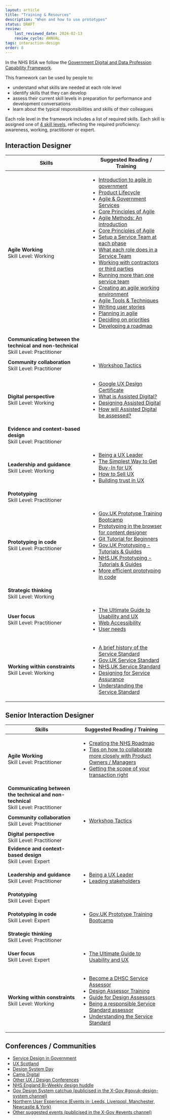 ```yaml
---
layout: article
title: "Training & Resources"
description: "When and how to use prototypes"
status: DRAFT
review:
    last_reviewed_date: 2024-02-13
    review_cycle: ANNUAL
tags: interaction-design
order: 8
---
```


In the NHS BSA we follow the [Government Digital and Data Profession Capability Framework](https://ddat-capability-framework.service.gov.uk/).

This framework can be used by people to:

- understand what skills are needed at each role level
- identify skills that they can develop
- assess their current skill levels in preparation for performance and development conversations
- learn about the typical responsibilities and skills of their colleagues

Each role level in the framework includes a list of required skills. Each skill is assigned one of [4 skill levels](https://ddat-capability-framework.service.gov.uk/#skills-in-this-framework), reflecting the required proficiency: awareness, working, practitioner or expert.

## Interaction Designer

| Skills                              | Suggested Reading / Training |
|-------------------------------------|------------------------------|
| <strong>Agile Working</strong><br>Skill Level: Working | <ul><li>[Introduction to agile in government](https://app.mural.co/t/ctoinnovation9498/m/ctoinnovation9498/1684843897358/340e5c46ea1d9c60172841b050f50186d0a554c0?sender=uad44f8ed82bdbe51b8070902)</li><li>[Product Lifecycle](https://app.mural.co/t/ctoinnovation9498/m/ctoinnovation9498/1684843897358/340e5c46ea1d9c60172841b050f50186d0a554c0?sender=uad44f8ed82bdbe51b8070902)</li><li>[Agile & Government Services](https://www.gov.uk/service-manual/agile-delivery/agile-government-services-introduction)</li><li>[Core Principles of Agile](https://www.gov.uk/service-manual/agile-delivery/core-principles-agile)</li><li>[Agile Methods: An introduction](https://www.gov.uk/service-manual/agile-delivery/agile-methodologies)</li><li>[Core Principles of Agile](https://www.gov.uk/service-manual/agile-delivery/core-principles-agile)</li><li>[Setup a Service Team at each phase](https://www.gov.uk/service-manual/the-team/set-up-a-service-team)</li><li>[What each role does in a Service Team](https://www.gov.uk/service-manual/the-team/what-each-role-does-in-service-team)</li><li>[Working with contractors or third parties](https://www.gov.uk/service-manual/the-team/working-contractors-third-parties)</li><li>[Running more than one service team](https://www.gov.uk/service-manual/the-team/running-more-than-one-team)</li><li>[Creating an agile working environment](https://www.gov.uk/service-manual/agile-delivery/create-agile-working-environment)</li><li>[Agile Tools & Techniques](https://www.gov.uk/service-manual/agile-delivery/agile-tools-techniques)</li><li>[Writing user stories](https://www.gov.uk/service-manual/agile-delivery/writing-user-stories)</li><li>[Planning in agile](https://www.gov.uk/service-manual/agile-delivery/planning-agile)</li><li>[Deciding on priorities](https://www.gov.uk/service-manual/agile-delivery/deciding-on-priorities)</li><li>[Developing a roadmap](https://www.gov.uk/service-manual/agile-delivery/developing-a-roadmap)</li></ul> |
| <strong>Communicating between the technical and non-technical</strong><br>Skill Level: Practitioner | |
| <strong>Community collaboration</strong><br>Skill Level: Practitioner | <ul><li>[Workshop Tactics](https://pipdecks.com/pages/workshop-tactics)</li></ul> |
| <strong>Digital perspective</strong><br>Skill Level: Working | <ul><li>[Google UX Design Certificate](https://www.coursera.org/google-certificates/ux-design-certificate)</li><li>[What is Assisted Digital?](https://www.gov.uk/service-manual/helping-people-to-use-your-service/assisted-digital-support-introduction)</li><li>[Designing Assisted Digital](https://www.gov.uk/service-manual/helping-people-to-use-your-service/designing-assisted-digital)</li><li>[How will Assisted Digital be assessed?](https://www.gov.uk/service-manual/helping-people-to-use-your-service/how-your-assisted-digital-support-will-be-assessed)</li></ul> |
| <strong>Evidence and context-based design</strong><br>Skill Level: Practitioner | |
| <strong>Leadership and guidance</strong><br>Skill Level: Working | <ul><li>[Being a UX Leader](https://www.nngroup.com/courses/ux-leadership-skills-for-all/)</li><li>[The Simplest Way to Get Buy-In for UX](https://www.youtube.com/watch?v=dWUdrShjwlg)</li><li>[How to Sell UX](https://www.youtube.com/watch/2pou-FnTaFM)</li><li>[Building trust in UX](https://www.youtube.com/watch/UW8SQr6cA7o)</li></ul> |
| <strong>Prototyping</strong><br>Skill Level: Practitioner | |
| <strong>Prototyping in code</strong><br>Skill Level: Practitioner | <ul><li>[Gov.UK Prototype Training Bootcamp](https://prototypekitcourse.com/)</li><li>[Prototyping in the browser for content designer](https://crocstar.com/prototyping-in-the-browser-for-content-designers-training)</li><li>[Git Tutorial for Beginners](https://www.youtube.com/watch?v=8JJ101D3knE)</li><li>[Gov.UK Prototyping - Tutorials & Guides](https://prototype-kit.service.gov.uk/docs/tutorials-and-guides)</li><li>[NHS.UK Prototyping - Tutorials & Guides](https://nhsuk-prototype-kit.azurewebsites.net/docs/how-tos)</li><li>[More efficient prototyping in code](https://medium.com/gov-design/more-efficient-prototyping-with-the-gov-uk-prototype-kit-step-by-step-84ea2832549a)</li></ul> |
| <strong>Strategic thinking</strong><br>Skill Level: Working | |
| <strong>User focus</strong><br>Skill Level: Practitioner | <ul><li>[The Ultimate Guide to Usability and UX](https://www.udemy.com/course/ultimate-guide-to-ux/)</li><li>[Web Accessibility](https://www.udacity.com/course/web-accessibility--ud891)</li><li>[User needs](https://www.youtube.com/watch?v=1y5QMdjiEU4&list=PLoe8p5EhqZ2LRjMft19hraKzm5c8ldOiM&index=3)</li></ul> |
| <strong>Working within constraints</strong><br>Skill Level: Working | <ul><li>[A brief history of the Service Standard](https://medium.com/@vickytnz/a-brief-history-of-the-service-standard-5047c6c41054)</li><li>[Gov.UK Service Standard](https://www.gov.uk/service-manual/service-standard)</li><li>[NHS.UK Service Standard](https://service-manual.nhs.uk/standards-and-technology/service-standard)</li><li>[Designing for Service Assurance](https://www.youtube.com/watch?v=uq5QP_yxb4E&list=PLoe8p5EhqZ2LRjMft19hraKzm5c8ldOiM&index=15)</li><li>[Understanding the Service Standard](https://apply-the-service-standard.education.gov.uk/service-standard)</li></ul> |

## Senior Interaction Designer

| Skills                              | Suggested Reading / Training |
|-------------------------------------|------------------------------|
| <strong>Agile Working</strong><br>Skill Level: Practitioner | <ul><li>[Creating the NHS Roadmap](https://jiggott.medium.com/creating-the-nhs-website-roadmap-a-case-study-2ad98d6087d2)</li><li>[Tips on how to collaborate more closely with Product Owners / Managers](https://www.tomhubbardgreen.co.uk/public-sector-product-managers-cookbook/)</li><li>[Getting the scope of your transaction right](https://www.gov.uk/service-manual/design/scoping-your-service)</li></ul> |
| <strong>Communicating between the technical and non-technical</strong><br>Skill Level: Practitioner | |
| <strong>Community collaboration</strong><br>Skill Level: Practitioner | <ul><li>[Workshop Tactics](https://pipdecks.com/pages/workshop-tactics)</li></ul> |
| <strong>Digital perspective</strong><br>Skill Level: Practitioner | |
| <strong>Evidence and context-based design</strong><br>Skill Level: Expert | |
| <strong>Leadership and guidance</strong><br>Skill Level: Practitioner | <ul><li>[Being a UX Leader](https://www.nngroup.com/courses/ux-leadership-skills-for-all/)</li><li>[Leading stakeholders](https://good.services/stakeholder-leadership)</li></ul> |
| <strong>Prototyping</strong><br>Skill Level: Expert | |
| <strong>Prototyping in code</strong><br>Skill Level: Expert | <ul><li>[Gov.UK Prototype Training Bootcamp](https://prototypekitcourse.com/)</li></ul> |
| <strong>Strategic thinking</strong><br>Skill Level: Practitioner | |
| <strong>User focus</strong><br>Skill Level: Expert | <ul><li>[The Ultimate Guide to Usability and UX](https://www.udemy.com/course/ultimate-guide-to-ux/)</li></ul> |
| <strong>Working within constraints</strong><br>Skill Level: Working | <ul><li>[Become a DHSC Service Assessor](https://digitalhealth.blog.gov.uk/become-a-dhsc-service-assessor/)</li><li>[Design Assessor Training](https://nhsbsauk.sharepoint.com/:v:/t/CommunitiesofPractice75/EYYlMCtBo-hJthjK2CPJOBUB1d_-awaeQji9YA69sd3XMw?e=XIAbIQ)</li><li>[Guide for Design Assessors](https://nhsbsauk.sharepoint.com/:w:/t/CommunitiesofPractice75/EXorkIr2m6BPr-Z2A4pgupgBavuzstJi-fzDtuRF-8J3ow?e=sduDx3)</li><li>[Being a responsible Service Standard assessor](https://medium.com/@vickytnz/being-a-responsible-service-standard-assessor-dd2a6b9b0963)</li><li>[Understanding the Service Standard](https://apply-the-service-standard.education.gov.uk/service-standard)</li></ul> |

## Conferences / Communities

- [Service Design in Government](https://govservicedesign.net/)
- [UX Scotland](https://uxscotland.net/)
- [Design System Day](https://design-system.service.gov.uk/community/design-system-day/)
- [Camp Digital](https://www.nexerdigital.com/campdigital/2024/)
- [Other UX / Design Conferences](https://docs.google.com/spreadsheets/d/1EmInflZQ7FTjsUoJi3tQm0AH1d70cGSxsBjNCEs2z2s/edit?usp=sharing)
- [NHS England Bi-Weekly design huddle](https://app.mural.co/t/nhsdigital8118/m/nhsdigital8118/1704977856217/fbb56163e3235effa07acbae72671a6760e51942?sender=uc57e8beacae1be0dda5b2638)
- [Gov Design System catchup (publicised in the X-Gov #govuk-design-system channel)](https://ukgovernmentdigital.slack.com/archives/C6DMEH5R6)
- [Northern User Experience (Events in; Leeds, Liverpool, Manchester, Newcastle & York)](https://nuxuk.org/)
- [Other suggested events (publicised in the X-Gov #events channel)](https://ukgovernmentdigital.slack.com/archives/C0C7VCMFU)